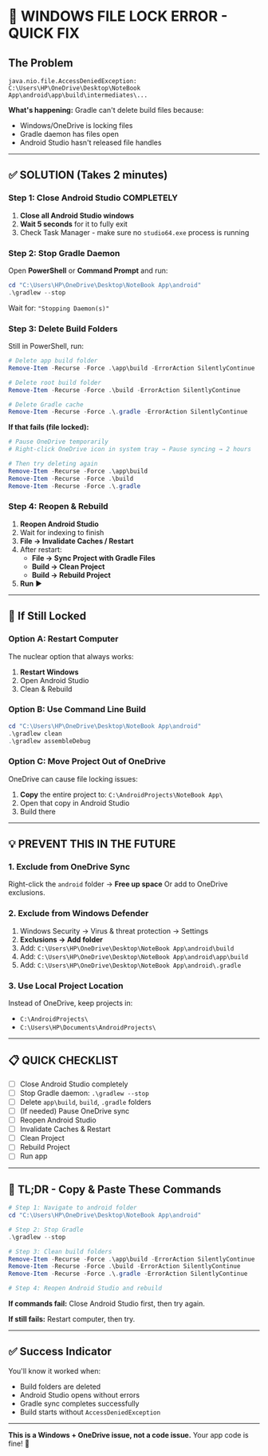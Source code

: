 # 🔴 WINDOWS FILE LOCK ERROR - QUICK FIX

## The Problem
```
java.nio.file.AccessDeniedException: 
C:\Users\HP\OneDrive\Desktop\NoteBook App\android\app\build\intermediates\...
```

**What's happening:** Gradle can't delete build files because:
- Windows/OneDrive is locking files
- Gradle daemon has files open
- Android Studio hasn't released file handles

---

## ✅ SOLUTION (Takes 2 minutes)

### Step 1: Close Android Studio COMPLETELY
1. **Close all Android Studio windows**
2. **Wait 5 seconds** for it to fully exit
3. Check Task Manager - make sure no `studio64.exe` process is running

### Step 2: Stop Gradle Daemon
Open **PowerShell** or **Command Prompt** and run:

```powershell
cd "C:\Users\HP\OneDrive\Desktop\NoteBook App\android"
.\gradlew --stop
```

Wait for: `"Stopping Daemon(s)"`

### Step 3: Delete Build Folders
Still in PowerShell, run:

```powershell
# Delete app build folder
Remove-Item -Recurse -Force .\app\build -ErrorAction SilentlyContinue

# Delete root build folder
Remove-Item -Recurse -Force .\build -ErrorAction SilentlyContinue

# Delete Gradle cache
Remove-Item -Recurse -Force .\.gradle -ErrorAction SilentlyContinue
```

**If that fails (file locked):**
```powershell
# Pause OneDrive temporarily
# Right-click OneDrive icon in system tray → Pause syncing → 2 hours

# Then try deleting again
Remove-Item -Recurse -Force .\app\build
Remove-Item -Recurse -Force .\build
Remove-Item -Recurse -Force .\.gradle
```

### Step 4: Reopen & Rebuild
1. **Reopen Android Studio**
2. Wait for indexing to finish
3. **File → Invalidate Caches / Restart**
4. After restart:
   - **File → Sync Project with Gradle Files**
   - **Build → Clean Project**
   - **Build → Rebuild Project**
5. **Run** ▶️

---

## 🚨 If Still Locked

### Option A: Restart Computer
The nuclear option that always works:
1. **Restart Windows**
2. Open Android Studio
3. Clean & Rebuild

### Option B: Use Command Line Build
```powershell
cd "C:\Users\HP\OneDrive\Desktop\NoteBook App\android"
.\gradlew clean
.\gradlew assembleDebug
```

### Option C: Move Project Out of OneDrive
OneDrive can cause file locking issues:

1. **Copy** the entire project to: `C:\AndroidProjects\NoteBook App\`
2. Open that copy in Android Studio
3. Build there

---

## 💡 PREVENT THIS IN THE FUTURE

### 1. Exclude from OneDrive Sync
Right-click the `android` folder → **Free up space**
Or add to OneDrive exclusions.

### 2. Exclude from Windows Defender
1. Windows Security → Virus & threat protection → Settings
2. **Exclusions → Add folder**
3. Add: `C:\Users\HP\OneDrive\Desktop\NoteBook App\android\build`
4. Add: `C:\Users\HP\OneDrive\Desktop\NoteBook App\android\app\build`
5. Add: `C:\Users\HP\OneDrive\Desktop\NoteBook App\android\.gradle`

### 3. Use Local Project Location
Instead of OneDrive, keep projects in:
- `C:\AndroidProjects\`
- `C:\Users\HP\Documents\AndroidProjects\`

---

## 📋 QUICK CHECKLIST

- [ ] Close Android Studio completely
- [ ] Stop Gradle daemon: `.\gradlew --stop`
- [ ] Delete `app\build`, `build`, `.gradle` folders
- [ ] (If needed) Pause OneDrive sync
- [ ] Reopen Android Studio
- [ ] Invalidate Caches & Restart
- [ ] Clean Project
- [ ] Rebuild Project
- [ ] Run app

---

## 🎯 TL;DR - Copy & Paste These Commands

```powershell
# Step 1: Navigate to android folder
cd "C:\Users\HP\OneDrive\Desktop\NoteBook App\android"

# Step 2: Stop Gradle
.\gradlew --stop

# Step 3: Clean build folders
Remove-Item -Recurse -Force .\app\build -ErrorAction SilentlyContinue
Remove-Item -Recurse -Force .\build -ErrorAction SilentlyContinue
Remove-Item -Recurse -Force .\.gradle -ErrorAction SilentlyContinue

# Step 4: Reopen Android Studio and rebuild
```

**If commands fail:** Close Android Studio first, then try again.

**If still fails:** Restart computer, then try.

---

## ✅ Success Indicator

You'll know it worked when:
- Build folders are deleted
- Android Studio opens without errors
- Gradle sync completes successfully
- Build starts without `AccessDeniedException`

---

**This is a Windows + OneDrive issue, not a code issue.** Your app code is fine! 🎉


